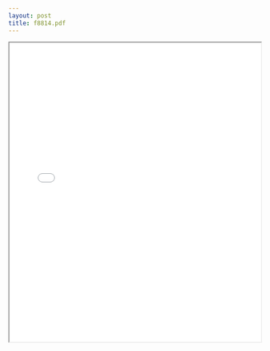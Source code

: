 ```yaml
---
layout: post
title: f8814.pdf
---
```


<div class="pdf-container">
<iframe src="/irs.ea/assets/pdfs/f8814.pdf" height="600" width="100%" allowFullScreen="true"></iframe>
</div>

